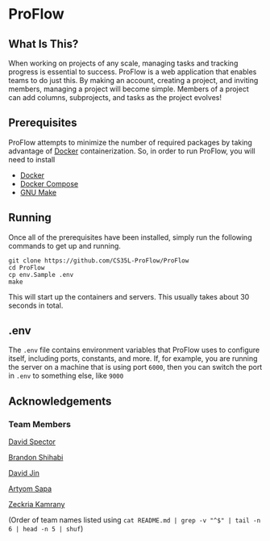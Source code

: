 # ProFlow

## What Is This?

When working on projects of any scale, managing tasks and tracking progress is essential to success. ProFlow is a web application that enables teams to do just this. By making an account, creating a project, and inviting members, managing a project will become simple. Members of a project can add columns, subprojects, and tasks as the project evolves!

## Prerequisites

ProFlow attempts to minimize the number of required packages by taking advantage of [Docker](https://docs.docker.com/get-docker/) containerization. So, in order to run ProFlow, you will need to install

- [Docker](https://docs.docker.com/get-docker/)
- [Docker Compose](https://docs.docker.com/compose/install/linux/)
- [GNU Make](https://www.gnu.org/software/make/)

## Running

Once all of the prerequisites have been installed, simply run the following commands to get up and running.

```
git clone https://github.com/CS35L-ProFlow/ProFlow
cd ProFlow
cp env.Sample .env
make
```

This will start up the containers and servers. This usually takes about 30 seconds in total. 

## .env

The `.env` file contains environment variables that ProFlow uses to configure itself, including ports, constants, and more. If, for example, you are running the server on a machine that is using port `6000`, then you can switch the port in `.env` to something else, like `9000`

## Acknowledgements

### Team Members

[David Spector](https://github.com/davidspector67)

[Brandon Shihabi](https://github.com/Bricktheworld)

[David Jin](https://github.com/davidjin9294)

[Artyom Sapa](https://github.com/artySapa)

[Zeckria Kamrany](https://github.com/zeckria)

(Order of team names listed using `cat README.md | grep -v "^$" | tail -n 6 | head -n 5 | shuf`)
